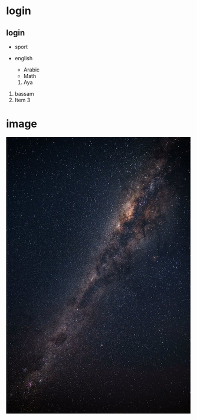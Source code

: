 # login
## login

* sport
* english
  * Arabic
  * Math
  
  1. Aya
1. bassam
1. Item 3
   
  
# image
![](img/photo-1257860.jpeg)
   
